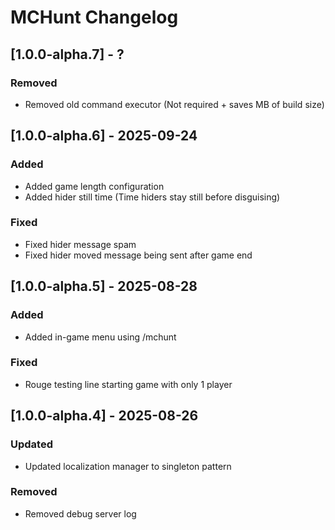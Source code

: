 # MCHunt Changelog

## [1.0.0-alpha.7] - ?
### Removed
- Removed old command executor (Not required + saves MB of build size)

## [1.0.0-alpha.6] - 2025-09-24
### Added
- Added game length configuration
- Added hider still time (Time hiders stay still before disguising)
### Fixed
- Fixed hider message spam
- Fixed hider moved message being sent after game end

## [1.0.0-alpha.5] - 2025-08-28
### Added
- Added in-game menu using /mchunt
### Fixed
- Rouge testing line starting game with only 1 player

## [1.0.0-alpha.4] - 2025-08-26
### Updated
- Updated localization manager to singleton pattern
### Removed
- Removed debug server log